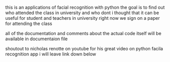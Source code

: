 this is an applications of facial recognition with python
the goal is to find out who attended the class in university and who dont
i thought that it can be useful for student and teachers in university
right now we sign on a paper for attending the class 

all of the documentation and comments about the actual code itself will be available in documentaion file

shoutout to nicholas renotte on youtube for his great video on python facila recognition app i will leave link down below 
